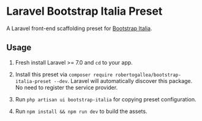 # Laravel Bootstrap Italia Preset

A Laravel front-end scaffolding preset for [Bootstrap Italia](https://italia.github.io/bootstrap-italia/).

## Usage

1. Fresh install Laravel >= 7.0 and `cd` to your app. 
   
2. Install this preset via `composer require robertogallea/bootstrap-italia-preset --dev`. 
   Laravel will automatically discover this package. No need to register the service provider.
   
3. Run `php artisan ui bootstrap-italia` for copying preset configuration.

4. Run `npm install && npm run dev` to build the assets.
   


